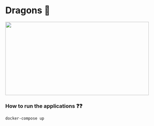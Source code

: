 # Dragons 🐉

<img src="https://user-images.githubusercontent.com/58802893/231866760-bfb5e54e-e54b-4199-a31d-d0baca8c242c.png" width="450" height="230" />

### How to run the applications ❓❓

`docker-compose up`

